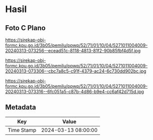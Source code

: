 # Hasil

## Foto C Plano

https://sirekap-obj-formc.kpu.go.id/3b05/pemilu/ppwp/52/71/01/10/04/5271011004009-20240313-073256--ecead51c-8118-4813-81f2-90b85fbf4d5f.jpg

https://sirekap-obj-formc.kpu.go.id/3b05/pemilu/ppwp/52/71/01/10/04/5271011004009-20240313-073306--cbc7a8c5-c91f-4379-ac24-6c730dd902bc.jpg

https://sirekap-obj-formc.kpu.go.id/3b05/pemilu/ppwp/52/71/01/10/04/5271011004009-20240313-073316--6fc051a5-c87b-4d86-b9e4-cc6af42d715d.jpg


## Metadata

| Key        | Value               |
| ---------- | ------------------- |
| Time Stamp | 2024-03-13 08:00:00 |



